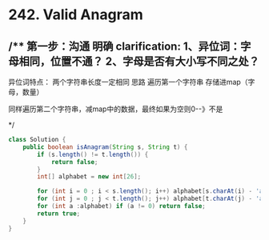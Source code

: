 # 242. Valid Anagram
/**
第一步：沟通 明确 
clarification:
1、异位词：字母相同，位置不通？
2、字母是否有大小写不同之处？
----------------------------
异位词特点：
两个字符串长度一定相同
思路
遍历第一个字符串
存储进map（字母，数量）

同样遍历第二个字符串，减map中的数据，最终如果为空则0--》不是

*/
``` java
class Solution {
    public boolean isAnagram(String s, String t) {
        if (s.length() != t.length()) {
            return false;
        }
        int[] alphabet = new int[26];

        for (int i = 0 ; i < s.length(); i++) alphabet[s.charAt(i) - 'a']++;
        for (int j = 0 ; j < t.length(); j++) alphabet[t.charAt(j) - 'a']--;
        for (int a :alphabet) if (a != 0) return false;
        return true;
    }
}
```